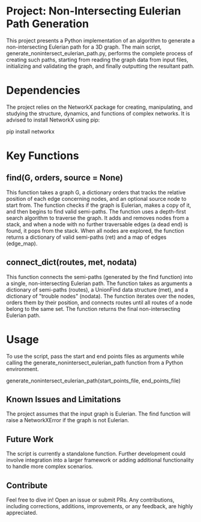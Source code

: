# Project: Non-Intersecting Eulerian Path Generation
This project presents a Python implementation of an algorithm to generate a non-intersecting Eulerian path for a 3D graph. The main script, generate_nonintersect_eulerian_path.py, performs the complete process of creating such paths, starting from reading the graph data from input files, initializing and validating the graph, and finally outputting the resultant path.

# Dependencies
The project relies on the NetworkX package for creating, manipulating, and studying the structure, dynamics, and functions of complex networks. It is advised to install NetworkX using pip:

pip install networkx

# Key Functions
## find(G, orders, source = None)
This function takes a graph G, a dictionary orders that tracks the relative position of each edge concerning nodes, and an optional source node to start from. The function checks if the graph is Eulerian, makes a copy of it, and then begins to find valid semi-paths. The function uses a depth-first search algorithm to traverse the graph. It adds and removes nodes from a stack, and when a node with no further traversable edges (a dead end) is found, it pops from the stack. When all nodes are explored, the function returns a dictionary of valid semi-paths (ret) and a map of edges (edge_map).

## connect_dict(routes, met, nodata)
This function connects the semi-paths (generated by the find function) into a single, non-intersecting Eulerian path. The function takes as arguments a dictionary of semi-paths (routes), a UnionFind data structure (met), and a dictionary of "trouble nodes" (nodata). The function iterates over the nodes, orders them by their position, and connects routes until all routes of a node belong to the same set. The function returns the final non-intersecting Eulerian path.

# Usage
To use the script, pass the start and end points files as arguments while calling the generate_nonintersect_eulerian_path function from a Python environment.

generate_nonintersect_eulerian_path(start_points_file, end_points_file)

## Known Issues and Limitations
The project assumes that the input graph is Eulerian. The find function will raise a NetworkXError if the graph is not Eulerian.

## Future Work
The script is currently a standalone function. Further development could involve integration into a larger framework or adding additional functionality to handle more complex scenarios.

## Contribute
Feel free to dive in! Open an issue or submit PRs. Any contributions, including corrections, additions, improvements, or any feedback, are highly appreciated.
